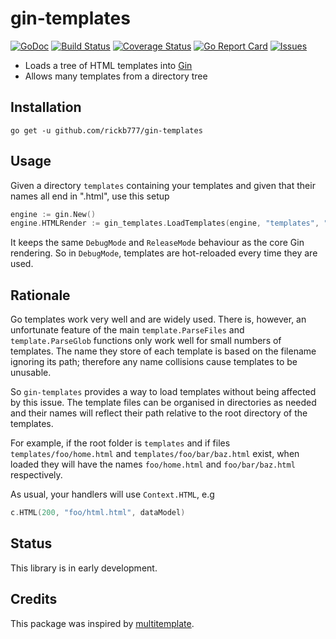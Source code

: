 # gin-templates

[![GoDoc](https://img.shields.io/badge/api-Godoc-blue.svg)](https://pkg.go.dev/github.com/rickb777/gin-templates)
[![Build Status](https://api.travis-ci.org/rickb777/gin-templates.svg?branch=master)](https://travis-ci.org/rickb777/gin-templates/builds)
[![Coverage Status](https://coveralls.io/repos/rickb777/gin-templates/badge.svg?branch=master&service=github)](https://coveralls.io/github/rickb777/gin-templates?branch=master)
[![Go Report Card](https://goreportcard.com/badge/github.com/rickb777/gin-templates)](https://goreportcard.com/report/github.com/rickb777/gin-templates)
[![Issues](https://img.shields.io/github/issues/rickb777/gin-templates.svg)](https://github.com/rickb777/gin-templates/issues)

* Loads a tree of HTML templates into [Gin](https://github.com/gin-gonic/gin)
* Allows many templates from a directory tree

## Installation

    go get -u github.com/rickb777/gin-templates

## Usage

Given a directory `templates` containing your templates and given that their names all end in ".html", use this setup

```go
engine := gin.New()
engine.HTMLRender := gin_templates.LoadTemplates(engine, "templates", ".html")
```

It keeps the same  `DebugMode` and `ReleaseMode` behaviour as the core Gin rendering. So in `DebugMode`, templates are hot-reloaded every time they are used.

## Rationale

Go templates work very well and are widely used. There is, however, an unfortunate feature of the main `template.ParseFiles` and `template.ParseGlob` functions only work well for small numbers of templates. The name they store of each template is based on the filename ignoring its path; therefore any name collisions cause templates to be unusable.

So `gin-templates` provides a way to load templates without being affected by this issue. The template files can be organised in directories as needed and their names will reflect their path relative to the root directory of the templates.

For example, if the root folder is `templates` and if files `templates/foo/home.html` and `templates/foo/bar/baz.html` exist, when loaded they will have the names `foo/home.html` and `foo/bar/baz.html` respectively.

As usual, your handlers will use `Context.HTML`, e.g

```go
c.HTML(200, "foo/html.html", dataModel)
```

## Status

This library is in early development.

## Credits

This package was inspired by [multitemplate](https://github.com/gin-contrib/multitemplate).